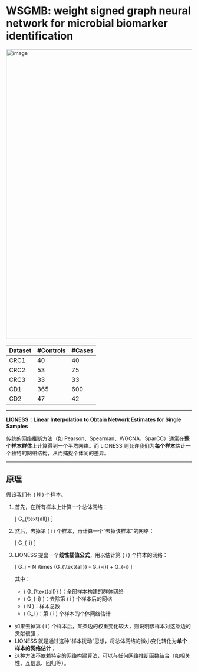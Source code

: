 # WSGMB: weight signed graph neural network for microbial biomarker identification
<img width="1173" height="786" alt="image" src="https://github.com/user-attachments/assets/23a0a69f-386e-4486-af34-560ad56055c6" /> 

| Dataset | #Controls | #Cases |
|---------|---------|---------|
| CRC1   | 40   | 40   |
| CRC2   | 53   | 75   |
| CRC3   | 33   | 33   |
| CD1   | 365   | 600   |
| CD2   | 47   | 42   | 

---
**LIONESS：Linear Interpolation to Obtain Network Estimates for Single Samples**

传统的网络推断方法（如 Pearson、Spearman、WGCNA、SparCC）通常在**整个样本群体**上计算得到一个平均网络。而 LIONESS 则允许我们为**每个样本**估计一个独特的网络结构，从而捕捉个体间的差异。

---

## 原理

假设我们有 \( N \) 个样本。

1. 首先，在所有样本上计算一个总体网络：

   \[
   G_{\text{all}}
   \]

2. 然后，去掉第 \( i \) 个样本，再计算一个“去掉该样本”的网络：

   \[
   G_{-i}
   \]

3. LIONESS 提出一个**线性插值公式**，用以估计第 \( i \) 个样本的网络：

   \[
   G_i = N \times (G_{\text{all}} - G_{-i}) + G_{-i}
   \]

   其中：
   - \( G_{\text{all}} \)：全部样本构建的群体网络  
   - \( G_{-i} \)：去除第 \( i \) 个样本后的网络  
   - \( N \)：样本总数  
   - \( G_i \)：第 \( i \) 个样本的个体网络估计

- 如果去掉第 \( i \) 个样本后，某条边的权重变化较大，则说明该样本对这条边的贡献很强；
- LIONESS 就是通过这种“样本扰动”思想，将总体网络的微小变化转化为**单个样本的网络估计**；
- 这种方法不依赖特定的网络构建算法，可以与任何网络推断函数结合（如相关性、互信息、回归等）。

